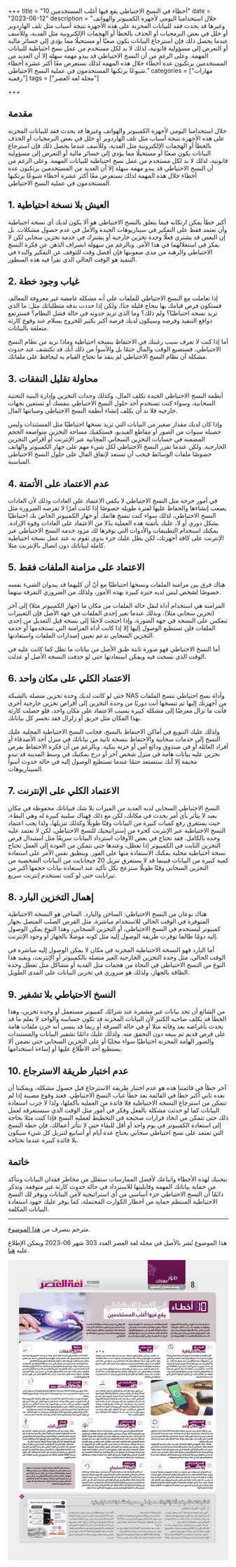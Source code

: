 +++
title = "10 أخطاء في النسخ الاحتياطي يقع فيها أغلب المستخدمين"
date = "2023-06-12"
description = "خلال استخدامنا اليومي لأجهزة الكمبيوتر والهواتف وغيرها قد يحدث فقد للبيانات المخزنة على هذه الأجهزة نتيجة أسباب مثل تلف الهاردوير أو خلل في بعض البرمجيات أو الحذف بالخطأ أو الهجمات الإلكترونية مثل الفدية، وللأسف عندما يحصل ذلك فإن استرجاع البيانات يكون صعبًا أو مستحيلًا مما يؤدي إلى خسائر مالية أو التعرض إلى مسؤولية قانونية، لذلك لا بد لكل مستخدم من عمل نسخ احتياطية للبيانات المهمة. وعلى الرغم من أن النسخ الاحتياطي قد يبدو مهمة سهلة إلا أن العديد من المستخدمين يرتكبون عدة أخطاء خلال هذه المهمة لذلك نستعرض معًا أكثر عشرة أخطاء شيوعًا يرتكبها المستخدمون في عملية النسخ الاحتياطي."
categories = ["مهارات رقمية"]
tags = ["مجلة لغة العصر"]

+++

## مقدمة

خلال استخدامنا اليومي لأجهزة الكمبيوتر والهواتف وغيرها قد يحدث فقد للبيانات المخزنة على هذه الأجهزة نتيجة أسباب مثل تلف الهاردوير أو خلل في بعض البرمجيات أو الحذف بالخطأ أو الهجمات الإلكترونية مثل الفدية، وللأسف عندما يحصل ذلك فإن استرجاع البيانات يكون صعبًا أو مستحيلًا مما يؤدي إلى خسائر مالية أو التعرض إلى مسؤولية قانونية، لذلك لا بد لكل مستخدم من عمل نسخ احتياطية للبيانات المهمة. وعلى الرغم من أن النسخ الاحتياطي قد يبدو مهمة سهلة إلا أن العديد من المستخدمين يرتكبون عدة أخطاء خلال هذه المهمة لذلك نستعرض معًا أكثر عشرة أخطاء شيوعًا يرتكبها المستخدمون في عملية النسخ الاحتياطي.

## 1. العيش بلا نسخة احتياطية

أكبر خطأ يمكن ارتكابه فيما يتعلق بالنسخ الاحتياطي هو ألا يكون لديك أي نسخة احتياطية وأن تعتمد فقط على التفكير في سيناريوهات الجيدة والأمل في عدم حصول مشكلات. بل إن البعض قد يشتري فعلًا وحدة تخزين خارجية أو يشترك في خدمة تخزين سحابي لكن لا يفكر في استغلالهما في هذا اﻷمر. وبالرغم من سهولة انصراف الذهن عن فكرة النسخ الاحتياطي والرهبة من مدى صعوبتها فإن أفضل وقت للتوقف عن التفكير والبدء في التنفيذ هو الوقت الحالي الذي تقرأ فيه هذه السطور.

## 2. غياب وجود خطة

إذا تعاملت مع النسخ الاحتياطي للملفات على أنه مشكلة غامضة غير معروفة المعالم، فستكون فرص قيامك بها بنجاح قليلة جدًا، ولكن إذا حددت بدقه متطلباتك مثل: ما الذي تريد نسخه احتياطيًا؟ ولم ذلك؟ وما الذي تريد حدوثه في حالة فشل النظام؟ فسترتفع دوافع التنفيذ وفرصه وسيكون لديك فرصة أكبر بكثير للخروج بسلام عند وقوع كارثة متعلقة بالبيانات.

أما إذا كنت لا تعرف سبب رغبتك في الاحتفاظ بنسخة احتياطية وماذا تريد من نظام النسخ الاحتياطي، فستضيع الوقت والمال حتمًا بل والأسوأ من ذلك أنك قد تكتشف عند حدوث مشكلة أن نظام النسخ الاحتياطي لم ينفذ ما تحتاج القيام به ليحافظ على ملفاتك.

## 3. محاولة تقليل النفقات

أنظمة النسخ الاحتياطي الجيدة تكلف المال، وكذلك وحدات التخزين وإدارة البنية التحتية السحابية، وسواء كنت تستخدم أحد حلول النسخ الاحتياطي بنفسك أو تستعين بجهات خارجية فلا بد أن يكلف إنشاء أنظمة النسخ الاحتياطي وصيانتها المال.

وإذا كان لديك مقدار صغير من البيانات التي تريد نسخها احتياطيًا مثل المستندات وليس حصيلة سنوات من الصور أو مقاطع الفيديو، فستكفيك مساحة التخزين متواضعة الحجم المضمنة في حسابات التخزين السحابي المجانية عبر الإنترنت أو أقراص التخزين الخارجية. ولكن عندما تقرر النسخ الاحتياطي لكل شيء مهم على جهاز الكمبيوتر والهاتف خصوصًا ملفات الوسائط فيجب أن تستعد لإنفاق المال على حلول النسخ الاحتياطي المناسبة.

## 4. عدم الاعتماد على اﻷتمتة

في أمور حرجة مثل النسخ الاحتياطي لا يكفي الاعتماد على العادات وذلك لأن العادات يصعب إنشاءها والحفاظ عليها لفترة طويلة خصوصًا إذا كانت أمرًا لا تفرضه الضرورة مثل النسخ الاحتياطي، لذلك سواء كنت تنسخ هاتفك أو جهاز الكمبيوتر الخاص بك احتياطيًا بشكل دوري أو لا، عليك بأتمتة هذه العملية بدًلا من الاعتماد على العادات وقوة الإرادة. يمكنك استخدام التطبيقات والأدوات التي يوفرها لك مزود خدمة النسخ الاحتياطي عبر الإنترنت على كافة أجهزتك، لكن يظل عليك جزء يدوي تقوم به عند عمل نسخة احتياطية كاملة لبياناتك دون اتصال بالإنترنت مثلا.

## 5. الاعتماد على مزامنة الملفات فقط

هناك فرق بين مزامنة الملفات ونسخها احتياطيًا مع أنّ أن كليهما قد يبدوان الشيء نفسه خصوصًا لشخص ليس لديه خبرة كبيرة بهذه اﻷمور، ولذلك من الضروري التفرقة بينهما.

المزامنة هي استخدام أداة لنقل حالة الملفات من مكان ما (جهاز الكمبيوتر مثلا) إلى آخر (تخزين سحابي مثلا)، وبذلك عندما تغير إحدى الملفات في جهة اﻷصل فإن التغييرات تنعكس على النسخة في جهة الصورة، وإذا احتجت لاحقًا إلى نسخة قبل التعديل من إحدى الملفات فلن تستطيع الوصول إليها إلا إذا كانت أداة المزامنة التي تستخدمها أو خدمة التخزين السحابي تدعم تعيين إصدارات الملفات واستعادتها. 

أما النسخ الاحتياطي فهو صورة ثابتة طبق الأصل من بيانات ما تظل كما كانت عليه في الوقت الذي نسخت فيه ويمكن استعادتها حتى لو حذفت النسخة اﻷصل أو عدلت.

## 6. الاعتماد الكلي على مكان واحد

حتى لو كانت لديك وحدة تخزين متصلة بالشبكة NAS وأداة نسخ احتياطي تنسخ الملفات من أجهزتك إليها ثم تنسخها أنت دوريًا من وحدة التخزين إلى أقراص تخزين خارجية أخرى فأنت ما تزال معرضًا إلى مشكلة كبيرة بسبب الاعتماد على مكان واحد، فلو حصلت كارثة بهذا المكان مثل حريق أو زلزال فقد تخسر كل بياناتك.

ولذلك عليك التنويع في أماكن الاحتفاظ بالنسخ، فجانب النسخ الاحتياطية المحلية عليك النسخ إلى خدمات سحابية والاحتفاظ بنسخة ثانية من بياناتك في منزل أحد الأصدقاء أو أفراد العائلة أو في صندوق ودائع آمن أو خزنة بنكية. وبالرغم من أن فكرة الاحتفاظ بقرص تخزين عليه بيانات هامة في منزل شخص آخر أو درج بمكتبك في وسط المدينة قد تبدو مخيفة إلا أنك ستستعد حتمًا عندما تستطيع الوصول إليه في حالة حدوث أسوأ السيناريوهات.

## 7. الاعتماد الكلي على الإنترنت

النسخ الاحتياطي السحابي لديه العديد من الميزات بلا شك فبياناتك محفوظة في مكان بعيد لا يتأثر بأي أمر يحدث في مكانك، لكن مع ذلك فهناك سلبية كبيرة له وهي البطء، حيث يستغرق رفع كميات كبيرة من البيانات وقتًا طويلًا وكذلك تنزيلها، ولذا يجب اعتماد النسخ الاحتياطية عبر الإنترنت كجزء من إستراتيجيك للنسخ الاحتياطي، لكن لا تعتمد عليه وحده بالكامل. فقد تحتاج في بعض اﻷوقات استرداد البيانات سريعًا مثل استبدال قرص التخزين الثابت في الكمبيوتر إذا تعطل، وعندها حتى تتمكن من العودة إلى العمل تحتاج نسخة احتياطية محلية يمكنك الاستفادة منها على الفور. وينطبق نفس اﻷمر على استعادة كمية كبيرة من البيانات فبينما قد لا يستغرق تنزيل 20 جيجابايت من البيانات الشخصية من التخزين السحابي وقتًا طويلًا ستزعج بكل تأكيد عند استعادة بيانات حجمها أكبر من تيرابايت حتى لو كنت تستخدم إنترنت سريع.

## 8. إهمال التخزين البارد

هناك نوعان من النسخ الاحتياطي: الساخن والبارد. الساخن هو النسخة الاحتياطية المتوفرة في الوقت الحالي للاستخدام مباشرة، مثل القرص الصلب المتصل بجهاز كمبيوتر ليستخدم في النسخ الاحتياطي، أو التخزين السحابي، وهذا النوع يمكن الوصول إليه دومًا طالما توفرت طريقة الوصول إليه مثل كونه موصلًا بالجهاز أو وجود اﻹنترنت.

أما البارد فهو النسخة الاحتياطية المخزنة في مكان لا يمكن الوصول إليه مباشرة في الوقت الحالي، مثل وحدة التخزين الخارجية الغير متصلة بالكمبيوتر أو الإنترنت، ويفيد هذا النوع من النسخ الاحتياطي في النجاة من هجمات مثل الفدية أو مشاكل مثل تعطل وحدة الطاقة بالجهاز، ولذلك هو ضروري في تخزين البيانات على المدى الطويل.

## 9. النسخ الاحتياطي بلا تشفير

من الشائع أن تجد بيانات غير مشفرة عند شرائك كمبيوتر مستعمل أو وحدة تخزين، وهذا الخطأ قد يكلف صاحبه الكثير لأن البيانات المخزنة قد تكون حساسة والواحد لا يعلم ما قد يحدث بأغراضه بعد وفاته مثلا أو في حالة السرقة أو ربما قد ينسى أنه خزن ملفات هامة على قرص قديم ثم يبيعه دون التحقق منه. ولذلك عليك دائمًا تشفير البيانات والمستندات والصور الهامة المخزنة احتياطيًا سواء محليًا أو على التخزين السحابي حتى تضمن ألا يستطيع أحد الاطّلاع عليها أو إساءة استخدامها.

## 10. عدم اختبار طريقة الاسترجاع

آخر خطأ في قائمتنا هذه هو عدم اختبار طريقة الاسترجاع قبل حصول مشكلة، ويمكننا أن نعده ثاني أكبر خطأ في القائمة بعد خطأ غياب النسخ الاحتياطي. فعند وقوع مصيبة إذا لم تتمكن من استرجاع النسخة الاحتياطية فلا فائدة من العملية بأكملها، ولذا لا جرب استعادة البيانات كما لو حدثت مشكلة بالفعل وفكر في أمور مثل الوقت الذي ستستغرقه لعمل ذلك حتى تتمكن من اتخاذ قرارات صحيحة في التخطيط لعملية النسخ فإذا كنت مثلا بحاجة إلى استعادة الكمبيوتر في يوم واحد أو أقل للبقاء حتى لا تتأثر أعمالك، فإن خطة النسخ التي تعتمد على نسخ احتياطي سحابي يحتاج عدة أيام أو أسابيع لتنزيل كل شيء سيكون بلا فائدة كبيرة عندما تحتاجه.

## خاتمة

بتجنبك لهذه الأخطاء واتباعك لأفضل الممارسات ستقلل من مخاطر فقدان البيانات وتتأكد من حماية بياناتك المهمة وقابليتها للاسترداد في حالة حدوث كارثة غير متوقعة. وتذكر دائمًا أن النسخ الاحتياطي جزء أساسي من أي استراتيجية لأمن البيانات ويوفر لك النسخ الاحتياطية المنتظم حماية من أخطار الكوارث المحتملة، كما يوفر عليك جهود استعادة البيانات المكلفة.

---

مترجم بتصرف من [هذا الموضوع](https://www.howtogeek.com/894595/common-backup-mistakes-most-people-make).

هذا الموضوع نُشر باﻷصل في مجلة لغة العصر العدد 303 شهر 06-2023 ويمكن الإطلاع عليه [هنا](https://drive.google.com/file/d/1TrvmtsnI0QilcFR3uNHQ-KL0p0AdeEPN/view?usp=drive_link).

![img](images/303.webp)
